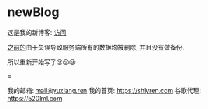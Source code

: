 # newBlog
这是我的新博客: <a href="https://yuxiang.ren" target="_blank">访问</a>

<a href="https://github.com/shlyren/blog" target="_blank">之前的</a>由于失误导致服务端所有的数据均被删除, 并且没有做备份.

所以重新开始写了😢😢😢

=

我的邮箱: mail@yuxiang.ren
我的首页: https://shlyren.com
谷歌代理: https://520lml.com


